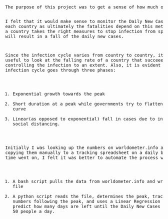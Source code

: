 <html>
<body>
<pre>
The purpose of this project was to get a sense of how much of an impact the Coronavirus will have over the countries of US, UK, Italy, Spain and Germany. So how exactly will this impact be measured? What parameters will help us grasp the situation as the cases keep on growing?

I felt that it would make sense to monitor the Daily New Cases in each country as ultimately the fatalities depend on this metric. Also if a country takes the right measures to stop infection from spreading, it will result in a fall of the daily new cases.

Since the infection cycle varies from country to country, it would be useful to look at the falling rate of a country that succeeeds in controlling the infection to an extent. Also, it is evident that the infection cycle goes through three phases:

1) Exponential growth towards the peak
2) Short duration at a peak while governments try to flatten the curve
3) Linear(as opposed to exponential) fall in cases due to increased social distancing.

Initially I was looking up the numbers on worldometer.info and copying them manually to a tracking spreadsheet on a daily basis. As time went on, I felt it was better to automate the process whereby:
1) A bash script pulls the data from worldometer.info and writes to a file
2) A python script reads the file, determines the peak, traces the numbers following the peak, and uses a Linear Regression model to predict how many days are left until the Daily New Cases metric falls to 50 people a day.
</pre>
</body>
</html>
